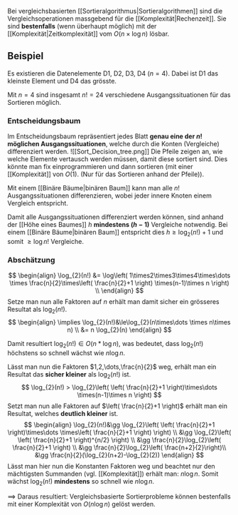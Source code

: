 Bei vergleichsbasierten [[Sortieralgorithmus|Sortieralgorithmen]] sind die Vergleichsoperationen massgebend für die [[Komplexität|Rechenzeit]].
Sie sind **bestenfalls** (wenn überhaupt möglich) mit der [[Komplexität|Zeitkomplexität]] vom $O(n \times\log n)$ lösbar.

## Beispiel
Es existieren die Datenelemente D1, D2, D3, D4 ($n = 4$).
Dabei ist D1 das kleinste Element und D4 das grösste.

Mit $n=4$ sind insgesamt $n! = 24$ verschiedene Ausgangssituationen für das Sortieren möglich.

### Entscheidungsbaum
Im Entscheidungsbaum repräsentiert jedes Blatt **genau eine der $n!$ möglichen Ausgangssituationen**, welche durch die Konten (Vergleiche) differenziert werden.
![[Sort_Decision_tree.png]]
Die Pfeile zeigen an, wie welche Elemente vertausch werden müssen, damit diese sortiert sind. Dies könnte man fix einprogrammieren und dann sortieren (mit einer [[Komplexität]] von $O(1)$. (Nur für das Sortieren anhand der Pfeile)).

Mit einem [[Binäre Bäume|binären Baum]] kann man alle $n!$ Ausgangssituationen differenzieren, wobei jeder innere Knoten einem Vergleich entspricht.

Damit alle Ausgangssituationen differenziert werden können, sind anhand der [[Höhe eines Baumes]] $h$ **mindestens $(h-1)$** Vergleiche notwendig. 
Bei einem [[Binäre Bäume|binären Baum]] entspricht dies $h \geq \log_{2}(n!) + 1$ und somit $\geq\log n!$ Vergleiche.


### Abschätzung
$$
\begin{align}
\log_{2}(n!) &= \log\left( 1\times2\times3\times4\times\dots \times \frac{n}{2}\times\left( \frac{n}{2}+1 \right) \times(n-1)\times n \right) \\
\end{align}
$$
Setze man nun alle Faktoren auf $n$ erhält man damit sicher ein grösseres Resultat als $\log_{2}(n!)$.
$$
\begin{align}
\implies \log_{2}(n!)&\le\log_{2}(n\times\dots \times n\times n)  \\
&= n \log_{2}(n)
\end{align}
$$

Damit resultiert $\log_{2}(n!) \in O(n*\log n)$, was bedeutet, dass $\log_{2}(n!)$  höchstens so schnell wächst wie $n\log n$.

Lässt man nun die Faktoren $1,2,\dots,\frac{n}{2}$ weg, erhält man ein Resultat das **sicher kleiner** als $\log_{2}(n!)$ ist.
$$
\log_{2}(n!) > \log_{2}\left( \left( \frac{n}{2}+1 \right)\times\dots \times(n-1)\times n \right)
$$
Setzt man nun alle Faktoren auf $\left( \frac{n}{2}+1 \right)$ erhält man ein Resultat, welches **deutlich kleiner** ist.
$$
\begin{align}
\log_{2}(n!)&\gg \log_{2}\left( \left( \frac{n}{2}+1 \right)\times\dots \times\left( \frac{n}{2}+1 \right) \right) \\
&\gg \log_{2}\left( \left( \frac{n}{2}+1 \right)^{n/2} \right) \\
&\gg \frac{n}{2}\log_{2}\left( \frac{n}{2}+1 \right) \\
&\gg \frac{n}{2}\log_{2}\left( \frac{n+2}{2}\right)\\
&\gg \frac{n}{2}(\log_{2}(n+2)-\log_{2}(2))
\end{align}
$$
Lässt man hier nun die Konstanten Faktoren weg und beachtet nur den mächtigsten Summanden (vgl. [[Komplexität]]) erhält man: $n\log n$.
Somit wächst $\log_{2}(n!)$ **mindestens** so schnell wie $n\log n$.

$\implies$ Daraus resultiert: Vergleichsbasierte Sortierprobleme können bestenfalls mit einer Komplexität von $O(n\log n)$ gelöst werden.

